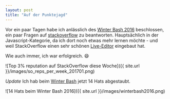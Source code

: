 ```yaml
---
layout: post
title: "Auf der Punktejagd"
---
```


Vor ein paar Tagen habe ich anlässlich des [Winter Bash 2016][0] beschlossen, ein paar Fragen auf [stackoverflow][1] zu beantworten. Hauptsächlich in der Javascript-Kategorie, da ich dort noch etwas mehr lernen möchte - und weil StackOverflow einen sehr schönen [Live-Editor][2] eingebaut hat.

Wie auch immer, ich war erfolgreich. 😄

![Top 3% reputation auf StackOverflow diese Woche]({{ site.url }}/images/so_reps_per_week_201701.png)

*Update* Ich hab beim [Winter Bash][0] jetzt 14 Hats abgestaubt.

![14 Hats beim Winter Bash 2016]({{ site.url }}/images/winterbash2016.png)

[0]: https://winterbash2016.stackexchange.com/
[1]: https://stackoverflow.com/
[2]: https://stackoverflow.blog/2014/09/introducing-runnable-javascript-css-and-html-code-snippets/

